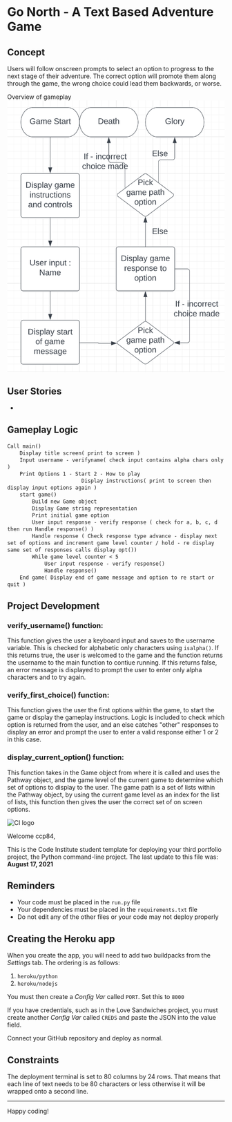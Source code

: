 # Go North - A Text Based Adventure Game

## Concept
Users will follow onscreen prompts to select an option to progress to the next stage of their adventure. The correct option will promote them along through the game, the wrong choice could lead them backwards, or worse. 

Overview of gameplay
![Gameplay Flowchart](documentation/gameplay.png)

## User Stories

* 

## Gameplay Logic
```
Call main()
    Display title screen( print to screen )
    Input username - verifyname( check input contains alpha chars only )
    Print Options 1 - Start 2 - How to play
                        Display instructions( print to screen then display input options again )
    start game()
        Build new Game object
        Display Game string representation
        Print initial game option
        User input response - verify response ( check for a, b, c, d then run Handle response() )
        Handle response ( Check response type advance - display next set of options and increment game level counter / hold - re display same set of responses calls display opt())
        While game level counter < 5
            User input response - verify response()
            Handle response()
    End game( Display end of game message and option to re start or quit )
```
## Project Development

### verify_username() function:

This function gives the user a keyboard input and saves to the username variable. This is checked for alphabetic only characters using `isalpha()`. If this returns true, the user is welcomed to the game and the function returns the username to the main function to contiue running. If this returns false, an error message is displayed to prompt the user to enter only alpha characters and to try again. 

### verify_first_choice() function:

This function gives the user the first options within the game, to start the game or display the gameplay instructions. Logic is included to check which option is returned from the user, and an else catches "other" responses to display an error and prompt the user to enter a valid response either 1 or 2 in this case.

### display_current_option() function:

This function takes in the Game object from where it is called and uses the Pathway object, and the game level of the current game to determine which set of options to display to the user. 
The game path is a set of lists within the Pathway object, by using the current game level as an index for the list of lists, this function then gives the user the correct set of on screen options.


















![CI logo](https://codeinstitute.s3.amazonaws.com/fullstack/ci_logo_small.png)

Welcome ccp84,

This is the Code Institute student template for deploying your third portfolio project, the Python command-line project. The last update to this file was: **August 17, 2021**

## Reminders

* Your code must be placed in the `run.py` file
* Your dependencies must be placed in the `requirements.txt` file
* Do not edit any of the other files or your code may not deploy properly

## Creating the Heroku app

When you create the app, you will need to add two buildpacks from the _Settings_ tab. The ordering is as follows:

1. `heroku/python`
2. `heroku/nodejs`

You must then create a _Config Var_ called `PORT`. Set this to `8000`

If you have credentials, such as in the Love Sandwiches project, you must create another _Config Var_ called `CREDS` and paste the JSON into the value field.

Connect your GitHub repository and deploy as normal.

## Constraints

The deployment terminal is set to 80 columns by 24 rows. That means that each line of text needs to be 80 characters or less otherwise it will be wrapped onto a second line.

-----
Happy coding!